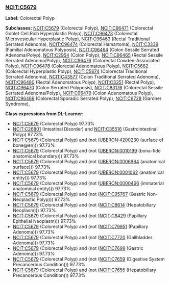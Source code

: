 
### [NCIT:C5679](http://purl.obolibrary.org/obo/NCIT_C5679)
**Label:** Colorectal Polyp

**Subclasses:** [NCIT:C5679](http://purl.obolibrary.org/obo/NCIT_C5679) (Colorectal Polyp), [NCIT:C96471](http://purl.obolibrary.org/obo/NCIT_C96471) (Colorectal Goblet Cell Rich Hyperplastic Polyp), [NCIT:C96473](http://purl.obolibrary.org/obo/NCIT_C96473) (Colorectal Microvesicular Hyperplastic Polyp), [NCIT:C96463](http://purl.obolibrary.org/obo/NCIT_C96463) (Rectal Traditional Serrated Adenoma), [NCIT:C96474](http://purl.obolibrary.org/obo/NCIT_C96474) (Colorectal Hamartoma), [NCIT:C3339](http://purl.obolibrary.org/obo/NCIT_C3339) (Familial Adenomatous Polyposis), [NCIT:C96464](http://purl.obolibrary.org/obo/NCIT_C96464) (Colon Sessile Serrated Adenoma/Polyp), [NCIT:C2954](http://purl.obolibrary.org/obo/NCIT_C2954) (Colon Polyp), [NCIT:C96465](http://purl.obolibrary.org/obo/NCIT_C96465) (Rectal Sessile Serrated Adenoma/Polyp), [NCIT:C96476](http://purl.obolibrary.org/obo/NCIT_C96476) (Colorectal Cowden-Associated Polyp), [NCIT:C96478](http://purl.obolibrary.org/obo/NCIT_C96478) (Colorectal Adenomatous Polyp), [NCIT:C5682](http://purl.obolibrary.org/obo/NCIT_C5682) (Colorectal Hyperplastic Polyp), [NCIT:C5674](http://purl.obolibrary.org/obo/NCIT_C5674) (Colorectal Traditional Serrated Adenoma), [NCIT:C43577](http://purl.obolibrary.org/obo/NCIT_C43577) (Colon Traditional Serrated Adenoma), [NCIT:C96480](http://purl.obolibrary.org/obo/NCIT_C96480) (Rectal Adenomatous Polyp), [NCIT:C3351](http://purl.obolibrary.org/obo/NCIT_C3351) (Rectal Polyp), [NCIT:C96470](http://purl.obolibrary.org/obo/NCIT_C96470) (Colon Serrated Polyposis), [NCIT:C83176](http://purl.obolibrary.org/obo/NCIT_C83176) (Colorectal Sessile Serrated Adenoma/Polyp), [NCIT:C96479](http://purl.obolibrary.org/obo/NCIT_C96479) (Colon Adenomatous Polyp), [NCIT:C96469](http://purl.obolibrary.org/obo/NCIT_C96469) (Colorectal Sporadic Serrated Polyp), [NCIT:C6728](http://purl.obolibrary.org/obo/NCIT_C6728) (Gardner Syndrome), 

**Class expressions from DL-Learner:**

- [NCIT:C5679](http://purl.obolibrary.org/obo/NCIT_C5679) (Colorectal Polyp) 97.73%
- [NCIT:C26801](http://purl.obolibrary.org/obo/NCIT_C26801) (Intestinal Disorder) and [NCIT:C35516](http://purl.obolibrary.org/obo/NCIT_C35516) (Gastrointestinal Polyp) 97.73%
- [NCIT:C5679](http://purl.obolibrary.org/obo/NCIT_C5679) (Colorectal Polyp) and (not ([UBERON:4200230](http://purl.obolibrary.org/obo/UBERON_4200230) (surface of bone@en))) 97.73%
- [NCIT:C5679](http://purl.obolibrary.org/obo/NCIT_C5679) (Colorectal Polyp) and (not ([UBERON:0010199](http://purl.obolibrary.org/obo/UBERON_0010199) (bona-fide anatomical boundary))) 97.73%
- [NCIT:C5679](http://purl.obolibrary.org/obo/NCIT_C5679) (Colorectal Polyp) and (not ([UBERON:0006984](http://purl.obolibrary.org/obo/UBERON_0006984) (anatomical surface))) 97.73%
- [NCIT:C5679](http://purl.obolibrary.org/obo/NCIT_C5679) (Colorectal Polyp) and (not ([UBERON:0001062](http://purl.obolibrary.org/obo/UBERON_0001062) (anatomical entity))) 97.73%
- [NCIT:C5679](http://purl.obolibrary.org/obo/NCIT_C5679) (Colorectal Polyp) and (not ([UBERON:0000466](http://purl.obolibrary.org/obo/UBERON_0000466) (immaterial anatomical entity))) 97.73%
- [NCIT:C5679](http://purl.obolibrary.org/obo/NCIT_C5679) (Colorectal Polyp) and (not ([NCIT:C95767](http://purl.obolibrary.org/obo/NCIT_C95767) (Gastric Non-Neoplastic Polyp))) 97.73%
- [NCIT:C5679](http://purl.obolibrary.org/obo/NCIT_C5679) (Colorectal Polyp) and (not ([NCIT:C8614](http://purl.obolibrary.org/obo/NCIT_C8614) (Hepatobiliary Neoplasm))) 97.73%
- [NCIT:C5679](http://purl.obolibrary.org/obo/NCIT_C5679) (Colorectal Polyp) and (not ([NCIT:C8429](http://purl.obolibrary.org/obo/NCIT_C8429) (Papillary Epithelial Neoplasm))) 97.73%
- [NCIT:C5679](http://purl.obolibrary.org/obo/NCIT_C5679) (Colorectal Polyp) and (not ([NCIT:C79951](http://purl.obolibrary.org/obo/NCIT_C79951) (Papillary Adenoma))) 97.73%
- [NCIT:C5679](http://purl.obolibrary.org/obo/NCIT_C5679) (Colorectal Polyp) and (not ([NCIT:C7720](http://purl.obolibrary.org/obo/NCIT_C7720) (Gallbladder Adenoma))) 97.73%
- [NCIT:C5679](http://purl.obolibrary.org/obo/NCIT_C5679) (Colorectal Polyp) and (not ([NCIT:C7699](http://purl.obolibrary.org/obo/NCIT_C7699) (Gastric Adenoma))) 97.73%
- [NCIT:C5679](http://purl.obolibrary.org/obo/NCIT_C5679) (Colorectal Polyp) and (not ([NCIT:C7659](http://purl.obolibrary.org/obo/NCIT_C7659) (Digestive System Precancerous Condition))) 97.73%
- [NCIT:C5679](http://purl.obolibrary.org/obo/NCIT_C5679) (Colorectal Polyp) and (not ([NCIT:C7655](http://purl.obolibrary.org/obo/NCIT_C7655) (Hepatobiliary Precancerous Condition))) 97.73%



